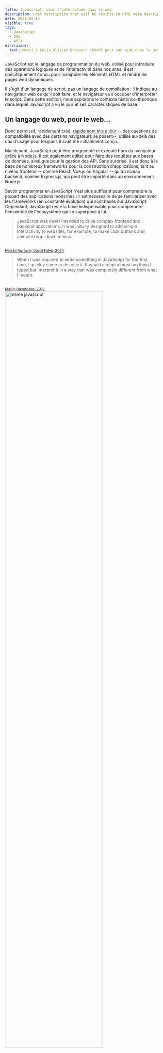 ```yaml
---
title: Javascript, pour l'interaction dans le web
description: Post description that will be visible in HTML meta description.
date: 2025-05-14
visible: true
tags:
  - JavaScript
  - CSS
  - APIs
disclaimer:
  text: Merci à Louis-Olivier Brassard (UdeM) pour son aide dans la préparation de cet atelier.
---
```


JavaScript est le langage de programmation du web, utilisé pour introduire des opérations logiques et de l'interactivité dans nos sites. Il est spécifiquement conçu pour manipuler les éléments HTML et rendre les pages web dynamiques. 

Il s'agit d'un langage de script, pas un langage de compilation : il indique au navigateur web ce qu'il doit faire, et le navigateur va s'occuper d'interpréter le script.
Dans cette section, nous explorons le contexte historico-théorique dans lequel Javascript a vu le jour et ses caractéristiques de base.

## Un langage du web, pour le web... 

Donc permissif, rapidement créé, [rapidement mis à jour](https://www.w3schools.com/js/js_versions.asp) -- des questions de compatibilité avec des certains navigateurs se posent--, utilisé au-delà des cas d'usage pour lesquels il avait été initialement conçu.

Maintenant, JavaScript peut être programmé et exécuté hors du navigateur grâce à Node.js. Il est également utilisé pour faire des requêtes aux bases de données, ainsi que pour la gestion des API.
Sans surprise, il est donc à la base de nombreux frameworks pour la construction d'applications, tant au niveau frontend -- comme React, Vue.js ou Angular -- qu'au niveau backend, comme Express.js, qui peut être importé dans un environnement Node.js.

Savoir programmer en JavaScript n'est plus suffisant pour comprendre la plupart des applications modernes : il est nécessaire de se familiariser avec les frameworks (en constante évolution) qui sont basés sur JavaScript. Cependant, JavaScript reste la base indispensable pour comprendre l'ensemble de l'écosystème qui se superpose à lui.

> JavaScript was never intended to drive complex frontend and backend applications. It was initially designed to add simple interactivity to websites; for example, to make click buttons and animate drop-down menus.
<br>
<small><a href="https://www.contentful.com/blog/what-is-typescript-and-why-should-you-use-it/">Harshil Agrawal, David Fateh, 2024</a></small>

> When I was required to write something in JavaScript for the first time, I quickly came to despise it. It would accept almost anything I typed but interpret it in a way that was completely different from what I meant.
<br>
<small><a href="https://eloquentjavascript.net/00_intro.html">Marijn Haverbeke, 2018</a></small>

<img style="width: 80%; margin: 0 auto;" src="/images/meme-javascript.png" alt="meme javascript">

## Historique de JavaScript

Pensé pour permettre d'ajouter des fonctions et des comportements interactifs.

- 1993 : Mosaic

- 1994 : Netscape vs. Microsoft (première browser war -- 1995-2001)

<!--Many people saw the capability for the first time in Google’s Gmail service,
which let users compose and filter messages within a dynamic page, and Google’s Maps
system, which let users scroll and zoom the map with the mouse, filling in blank parts
of the map without a page reload.-->

- 1995 : nécessité d’un langage de script côté client pour le Web -- Java vs. Scheme

- [Brendan Eich](https://en.wikipedia.org/wiki/Brendan_Eich)

- 1996 : JScript "copié" par Microsoft

- 1997 : Netscape et Sun Microsystems vers la standardization avec ECMA International (European Computer Manufacturers Association)

- 1998 : JScript est le standard _de facto_

- 2022 : report [Octoverse](https://octoverse.github.com/2022/top-programming-languages) réalisé par GitHub – « JavaScript continues to reign supreme »

- Frameworks : ex. Angular, React, Vue, Svelte – des boîtes à outils pour le développement Web avec des décisions déjà faites et réfléchies

- [ECMA Editions](https://www.w3schools.com/js/js_versions.asp)

## Dans la pratique... que peut-on faire avec JS ?

Manipulation des pages Web, Interactions avec l’utilisateur et le serveur Web.

Par exemple, in-browser JavaScript est capable de :

- Ajouter du nouveau HTML à la page, changer le contenu existant, modifier les style

- Réagir aux actions de l’utilisateur, s’exécuter sur les clics de souris, les mouvements du pointeur, les pressions sur les touches

- Envoyer des requêtes sur le réseau à des serveurs distants, télécharger et téléverser des fichiers, charger le contenu d’une page web sans rafraîchir la page 

- Obtenir et définir des cookies, poser des questions au visiteur, afficher des messages

- Mémoriser les données du côté client (_Local Storage_)

## Lier une page HTML à un script JS

`<script src="/path/to/script.js">`

OU

`<script src="https://link.js">`

OU

style _embedded_ dans l’HTML avec le tag `<script>` Plusieurs scripts peuvent être liés à un seul document HTML

## Quelques exemples

- `alert('hello')`
- `console.log('hello')`
- `document.body.innerHTML = 'hello'`

```html
<!DOCTYPE html>
<html lang="en">
<head>
  <meta charset="UTF-8">
  <title>Un document avec JavaScript</title>

  <!-- référence à un fichier externe -->
  <script src="script.js"></script>
</head>
<body>

  <h1>Un document avec du JavaScript</h1>

  <p>(rechargez-moi pour lancer à nouveau le code)</p>

</body>
</html>
```

## La syntaxe


### Données primitives

- chiffres : entiers ou décimaux (floats)<!--inaccuracies. best practice: calculation in cents en divide by 100. Math.round(2.2). Fonction intégrée : déjà définie dans le core du langage JS.-->
- « bigint » : des nombres entiers arbitrairement grands
- chaînes de caractères 
- booléennes : `true` ou `false`
- symboles
- non défini : il y a une variable, mais son valeur a pas été déclaré
- nul : il y a une variable, et son valuer est défini en tant que « null »
<!--les strings peuvent se sommer. calculation de droite à gauche. Si le premier terme est un string, js va convertir le reste en string. on peut corriger ce problème avec des parenthèse.-->

### D'autres éléments de syntaxe

- fonctions
- méthodes
- variables : `var message = 'Hello'` ou `let` ou `const`
- `var` / `let` : pour déclarer des variables
- `const` : pour déclarer un valeur qui ne devra plus changer
- opérateurs arithmétiques : `= - * /`
- liste de valeurs (arrays), par exemple : `let objets = [tasse, livre, ordinateur, table]`
- objets : liste de clés associés à des valeurs
  ```js
  monObjet = {
    "klé": "valeur",
    "nom": "objet",
    "type" : "typeDeDonnees"
  }
  ```

### Les fonctions VS les méthodes

- fonctions : un bloc de code écrit pour effectuer un ensemble de tâches spécifiques
- méthodes : des types particuliers de fonctions qui sont stockés en tant que propriété d'objets déterminés

Donc : toutes les méthodes sont des fonctions, mais toutes les fonctions ne sont pas des méthodes.
Par exemple, la fonction suivante _n'est pas_ une méthode : 


```js
function salut() {
  console.log("Salut !")
}

salut();
```

Au lieu que cette méthode est sans doute un type de fonction : 

```js
const leMonde = {
  sujet: "tout le monde",
  saluer: function() {
    console.log("Salut !");
  }
}

leMonde.saluer();
```


## Var vs. Let

La variable `let` (introduite en 2015 par la spécification ECMAScript6) se réfère exclusivement au bloc dans lequel elle est défini. 

```js
function exampleVar() {
  var x = 10;
  if (true) {
    var x = 20;
    console.log(x); 
  }
  console.log(x); 
} 

exampleVar();
```

VS

```js
function exampleLet() {
  let x = 10;
  if (true) {
    let x = 20;
    console.log(x); 
  }
  console.log(x); 
} 

exampleLet();
```

Cf. [La questions des « scopes »](https://dev.to/jeetvora331/different-types-of-scope-in-javascript-3cdi) : le « block scope » est valide seulement pour les variables déclarées grace à `let` et à `const`, au contraire de ce que se passe avec `var`.

## Les méthodes dans javascript

Une fonction se référant directement à un objet

Par exemple `.push()` et `.pop()`

```js
var maListe = [1, 2, 3];
var nouvelleListe = maListe.push(4);
```

```js
var autreListe = [6, 7, 8];
var autreNouvelleListe = autreListe.pop();
```

## Fonctions

JavaScript est un langage de programmation _fonctionnel_

- définir une fonction
- exécuter une fonction
- une fonction peut avoir des paramètres
- les paramètre peuvent correspondre à des valeurs (arguments)

Par exemple :

```js
function direBonjour() {
  alert('Bonjour!');
}
direBonjour();
```

## Un deuxième exemple


```js
// les fonctions peuvent prendre des *arguments*
// essayons avec votre nom!
function direBonjour(nom) {
  // il faudra faire une concaténation de la chaîne de caractères
  alert('Bonjour ' + nom + '!');
}

// essayons avec un nom de personne!
direBonjour('Nom');
```

## Les arguments

Exemple :

```js
function direBonjour(nom) {
  alert('Bonjour ' + nom + '!');
}

direBonjour('Alice');
```

## Les boucles

Une séquence d’instructions ou de codes répétée jusqu’à l’obtention d’un résultat final. Voici quelques exemples :


```js
console.log(`Comptons jusqu’à 3… ou 2?`);

for (let i = 0; i < 3; i++) {
console.log(i);
}
```

```js
const fruits = ["pomme", "banane", "cerise"];
for (let fruit of fruits) {
  console.log(fruit);
}
```

```js
const personne = { nom: "Ferretti", prenom: "Giulia" };
for (let cle in personne) {
  console.log(cle + ": " + personne[cle]);
}
```

## While : parmi les trois options proposées, laquelle permet d’obtenir le même résultat ?

```js
let i = 0;
while(i < 3) {
i++;
};
console.log(i)
```

```js
let z = 0;
while (z < 3) {
  console.log(z);
  z++;
};
```

```js
let y = 0;
while (y < 3) {
  console.log(y)
};

```

```js
let w = 0;
while (w < 3) {
  console.log(w);
    w+1;
  console.log(w); 
    w+1
  console.log(w); 
};

```

```js
let j = 0;
while (j < 3) {
  console.log(j);
  j = j+1;
  console.log(j); 
  j = j+1
  console.log(j); 
  j = j+1
};
```

## if... else

```js
if (x < y) {
      reponse = prompt(`Trop petit!`);
    } else {
      reponse = prompt(`Trop grand!`);
    }
```

## Atelier pratique

Il est temps de passer à la réalisation d’un petit jeu interactif : pour gagner, il faudra deviner le nombre _pensé_ par la machine.
Pour concevoir ce jeu, il est essentiel de bien comprendre et utiliser les notions suivantes :

- Les variables et les différences entre `var`, `const` et `let`

- Les méthodes, c’est-à-dire les fonctions intégrées au langage JavaScript.

- Les fonctions : savoir les écrire et comprendre la différence entre leur déclaration et leur exécution.

- Les boucles. Par exemple :
    ```js
    console.log(`Comptons jusqu’à 3… ou 2?`);
    for (let i = 0; i < 3; i++) {
      console.log(i);
    }
    ```
- La structure conditionnelle if... else. Par exemple : 

    ```js
    if (x < y) {
      reponse = prompt(`Trop petit!`);
      } else {
      reponse = prompt(`Trop grand!`);
     }
    ``` 

Pour réaliser notre jeu, nous devons créer

1. Un fichier **index.html** avec ce contenu :

  ```html
  <!DOCTYPE html>
  <html lang="en">
  <head>
    <meta charset="UTF-8">
    <title>Un jeu de devinette en JavaScript</title>

    <!-- référence à un fichier externe, qui chargera la fonction `jeu()` -->
    <script src="script.js"></script>

    <!-- Un peu de style minimal -->
    <link rel="stylesheet" href="style.css" />
  </head>
  <body>

    <main>
      <h1>Un jeu de devinette en JavaScript</h1>
      <p>
        Dans ce jeu, vous devrez tenter de deviner un nombre choisi au hasard compris entre 1 et 100.
      </p>
    </main>

  </body>
  </html>
  ```
2. Un fichier **style.css** avec ce contenu :

  ```css
  html {
    font-family: sans-serif;
    margin: 0;
    background-color: midnightblue;
  }
  main {
    margin: 0 auto;
    padding: 2rem;
    max-width: 36rem;
    background-color: lightgreen;
    color: darkslategray;
    min-height: 16rem;
  }
  button {
    margin: 2rem auto;
    display: block;
    padding: .75em 1.25em;
    font-size: 1.125rem;
    border-radius: .3rem;
    text-align: center;
    border: 0;
    background-color: midnightblue;
    color: white;
    font-weight: bolder;
  }
  button:hover {
    background-color: mediumblue;
  }
  button:active {
    background-color: darkblue;
  }
  ```

3. Un fichier **script.js** avec ce contenu :

  ```js
  function jeu() {
    // ici, on définit un nombre aléatoire à deviner
    // la fonction `Math.random()` donne une valeur décimale entre 0 et 1,
    // qu’on multiplie pour mettre sur 100; avec `Math.ceil()` on arrondit
    // à l’entier supérieur pour se débarrasser des décimales
    let nombre = Math.ceil(Math.random() * 100);

    // la fonction `prompt()` est disponible dans les navigateurs web
    let reponse = prompt(`Cherchez un nombre entre 1 et 100:`);

    // on saisit la réponse pour en faire un `Number`, car c’est une chaîne de caractères
    reponse = Number(reponse);

    // la boucle `while`
    // tant que la condition n’est pas satisfaite, ce bloc de code
    // va continuer à s’exécuter. Attention aux boucles infinies!
    while (reponse !== nombre) {
      if (reponse < nombre) {
        reponse = prompt(`Trop petit! Essayez à nouveau :`);
      } else {
        reponse = prompt(`Trop grand! Essayez à nouveau :`);
      }
      // on ajuste la variable pour en faire un nombre
      reponse = Number(reponse);
    }

    // si on arrive ici, c’est que la partie est terminée, i.e. la `reponse` est égale au `nombre`
    alert(`Bien joué! La réponse était ${nombre}.`);
  }

  // lancer le jeu -- la fonction `jeu`
  jeu();
  ```

À la fin de l'exercice, une version plus avancée du même jeu sera présentée. Cette version évite la création de pop-ups gênants en exploitant la capacité de JavaScript à intervenir directement sur la structure du document HTML de référence (ce qu'on appelle le [DOM](https://developer.mozilla.org/en-US/docs/Web/API/Document_Object_Model)). Pour les personnes intéressées, le code de cette version plus avancée est disponible à ce [LIEN](https://gitlab.huma-num.fr/lbrassard/hnu6058-atelier-js/-/tree/main/6-jeu-avance?ref_type=heads).
<br>


<!--Pour des raisons de temps, l'utilisation de la méthode `fetch()` pour l'intégration de données accessibles par API sur son propre site web n'a pas été présentée. Pour les personnes intéressées, <a href="/images/zotero-fetch.zip" download="Document HTML pour récupérer les données d'un groupe Zotero via l'API Zotero.">ICI</a> est disponible un exemple de cette utilisation. Il s'agit d'une page HTML avec un script JavaScript pour pouvoir récupérer et afficher sur votre site les données relatives à une bibliographie stockée sur un groupe Zotero. Si vous souhaitez utiliser cette fonction, n'oubliez pas de saisir votre clé API générée par Zotero dans le document au lieu de `taCleApiZotero` et de saisir l'identifiant de votre groupe Zotero au lieu de `tonIdGroupeZotero`.
<br>
Après avoir créé un compte Zotero, vous pouvez récupérer ou créer une clé API à ce lien : [https://www.zotero.org/settings/keys](https://www.zotero.org/settings/keys) (veuillez noter que vous devez être connecté à votre compte Zotero en ligne pour accéder à ce lien).
<br>
L'identifiant d'un groupe Zotero correspond à l'ensemble des chiffres du lien du groupe. Par exemple, le groupe Zotero « Critical Code Studies » est disponible à ce lien : https://www.zotero.org/groups/1031/critical_code_studies et l'identifiant du groupe correspond à la série des chiffres 1031.
<br>
Attention : pour l'évaluation de ce cours, il n'est pas nécessaire d'atteindre ce niveau de complexité.-->







